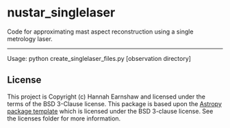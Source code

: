 # nustar_singlelaser
Code for approximating mast aspect reconstruction using a single metrology laser.

---------------------------------------------------------------------------------

Usage: python create_singlelaser_files.py [observation directory]


License
-------

This project is Copyright (c) Hannah Earnshaw and licensed under
the terms of the BSD 3-Clause license. This package is based upon
the [Astropy package template](https://github.com/astropy/package-template)
which is licensed under the BSD 3-clause license. See the licenses folder for
more information.
